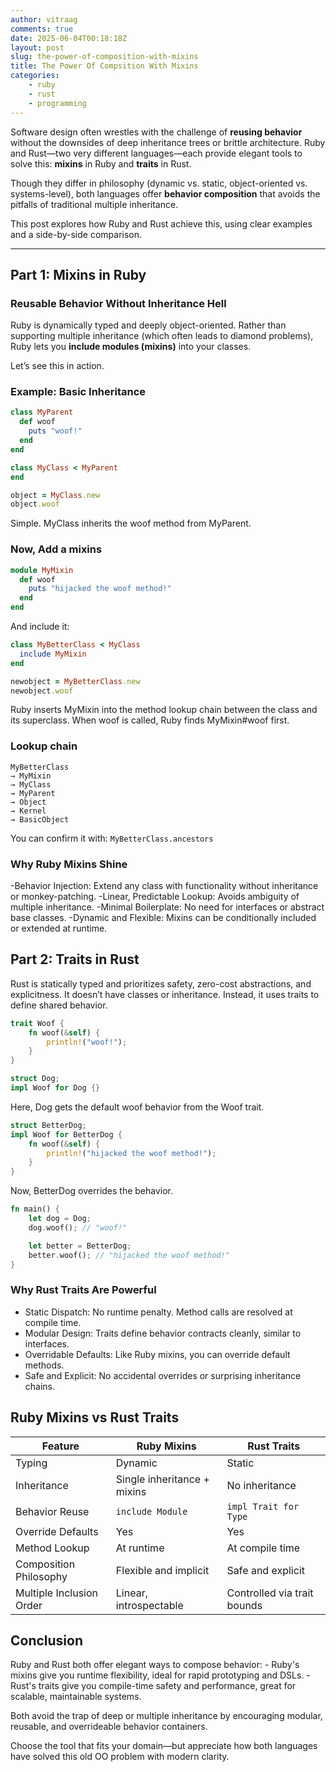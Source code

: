 ```yaml
---
author: vitraag
comments: true
date: 2025-06-04T00:18:18Z
layout: post
slug: the-power-of-composition-with-mixins
title: The Power Of Compsition With Mixins
categories:
    - ruby
    - rust
    - programming
---
```

Software design often wrestles with the challenge of **reusing behavior** without the downsides of deep inheritance trees or brittle architecture. Ruby and Rust—two very different languages—each provide elegant tools to solve this: **mixins** in Ruby and **traits** in Rust.

Though they differ in philosophy (dynamic vs. static, object-oriented vs. systems-level), both languages offer **behavior composition** that avoids the pitfalls of traditional multiple inheritance.

This post explores how Ruby and Rust achieve this, using clear examples and a side-by-side comparison.

---
## Part 1: Mixins in Ruby

### Reusable Behavior Without Inheritance Hell

Ruby is dynamically typed and deeply object-oriented. Rather than supporting multiple inheritance (which often leads to diamond problems), Ruby lets you **include modules (mixins)** into your classes.

Let’s see this in action.

### Example: Basic Inheritance

```ruby
class MyParent
  def woof
    puts "woof!"
  end
end

class MyClass < MyParent
end

object = MyClass.new
object.woof
```

Simple. MyClass inherits the woof method from MyParent.

### Now, Add a mixins
```ruby
module MyMixin
  def woof
    puts "hijacked the woof method!"
  end
end
```

And include it:
```ruby
class MyBetterClass < MyClass
  include MyMixin
end

newobject = MyBetterClass.new
newobject.woof
```
Ruby inserts MyMixin into the method lookup chain between the class and its superclass. When woof is called, Ruby finds MyMixin#woof first.

### Lookup chain
```
MyBetterClass
→ MyMixin
→ MyClass
→ MyParent
→ Object
→ Kernel
→ BasicObject
```

You can confirm it with: `MyBetterClass.ancestors`

### Why Ruby Mixins Shine
-Behavior Injection: Extend any class with functionality without inheritance or monkey-patching.
-Linear, Predictable Lookup: Avoids ambiguity of multiple inheritance.
-Minimal Boilerplate: No need for interfaces or abstract base classes.
-Dynamic and Flexible: Mixins can be conditionally included or extended at runtime.

## Part 2: Traits in Rust
Rust is statically typed and prioritizes safety, zero-cost abstractions, and explicitness. It doesn’t have classes or inheritance. Instead, it uses traits to define shared behavior.

```rust
trait Woof {
    fn woof(&self) {
        println!("woof!");
    }
}

struct Dog;
impl Woof for Dog {}
```
Here, Dog gets the default woof behavior from the Woof trait.
```rust
struct BetterDog;
impl Woof for BetterDog {
    fn woof(&self) {
        println!("hijacked the woof method!");
    }
}
```
Now, BetterDog overrides the behavior.

```rust
fn main() {
    let dog = Dog;
    dog.woof(); // "woof!"

    let better = BetterDog;
    better.woof(); // "hijacked the woof method!"
}
```

### Why Rust Traits Are Powerful
- Static Dispatch: No runtime penalty. Method calls are resolved at compile time.
- Modular Design: Traits define behavior contracts cleanly, similar to interfaces.
- Overridable Defaults: Like Ruby mixins, you can override default methods.
- Safe and Explicit: No accidental overrides or surprising inheritance chains.

## Ruby Mixins vs Rust Traits
| Feature                  | Ruby Mixins                         | Rust Traits                          |
|--------------------------|--------------------------------------|---------------------------------------|
| Typing                   | Dynamic                             | Static                                |
| Inheritance              | Single inheritance + mixins         | No inheritance                        |
| Behavior Reuse           | `include Module`                    | `impl Trait for Type`                 |
| Override Defaults        | Yes                                 | Yes                                   |
| Method Lookup            | At runtime                          | At compile time                       |
| Composition Philosophy   | Flexible and implicit               | Safe and explicit                     |
| Multiple Inclusion Order | Linear, introspectable              | Controlled via trait bounds           |

## Conclusion
Ruby and Rust both offer elegant ways to compose behavior:
    - Ruby's mixins give you runtime flexibility, ideal for rapid prototyping and DSLs.
    - Rust's traits give you compile-time safety and performance, great for scalable, maintainable systems.

Both avoid the trap of deep or multiple inheritance by encouraging modular, reusable, and overrideable behavior containers.

Choose the tool that fits your domain—but appreciate how both languages have solved this old OO problem with modern clarity.
